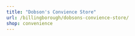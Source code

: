 ```yaml
---
title: "Dobson's Convience Store"
url: /billingborough/dobsons-convience-store/
shop: convenience
---
```

